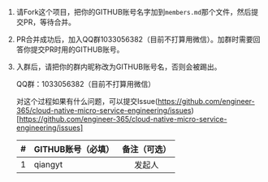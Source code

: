 
1. 请Fork这个项目，把你的GITHUB账号名字加到`members.md`那个文件，然后提交PR，等待合并。

2. PR合并成功后，加入QQ群1033056382（目前不打算用微信）。加群时需要回答你提交PR时用的GITHUB账号。

3. 入群后，请把你的群内昵称改为GITHUB账号名，否则会被踢出。

   QQ群：1033056382（目前不打算用微信）

   对这个过程如果有什么问题，可以提交Issue(https://github.com/engineer-365/cloud-native-micro-service-engineering/issues)[https://github.com/engineer-365/cloud-native-micro-service-engineering/issues]

    | #     | GITHUB账号（必填）                     | 备注（可选）                    |
    | :---: | :----------------------------------- | :---------------------------: |
    |  1    | qiangyt                              | 发起人                         |
